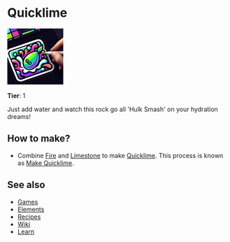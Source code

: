 # Quicklime

![](../images/item.quicklime.png)

**Tier**: 1

Just add water and watch this rock go all 'Hulk Smash' on your hydration dreams!

## How to make?

* Combine [Fire](/wiki/elements/fire) and [Limestone](/wiki/elements/limestone) to make [Quicklime](/wiki/elements/quicklime). This process is known as [Make Quicklime](/wiki/recipes/make-quicklime).

## See also

* [Games](/wiki/games)
* [Elements](/wiki/elements)
* [Recipes](/wiki/recipes)
* [Wiki](/wiki/index)
* [Learn](/learn/index)
